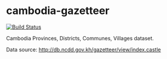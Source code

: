 # cambodia-gazetteer
[![Build Status](https://travis-ci.org/RathanakSreang/cambodia-gazetteer.svg?branch=master)](https://travis-ci.org/RathanakSreang/cambodia-gazetteer)

Cambodia Provinces, Districts, Communes, Villages dataset.

Data source: http://db.ncdd.gov.kh/gazetteer/view/index.castle
